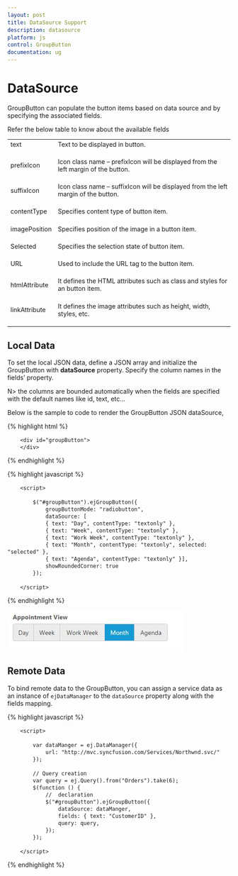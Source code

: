```yaml
---
layout: post
title: DataSource Support
description: datasource
platform: js
control: GroupButton
documentation: ug
---
```


# DataSource

GroupButton can populate the button items based on data source and by specifying the associated fields. 

Refer the below table to know about the available fields

<table>
<tr>
<td>
text<br/><br/></td><td>
Text to be displayed in button.<br/><br/></td></tr>
<tr>
<td>
prefixIcon<br/><br/></td><td>
Icon class name – prefixIcon will be displayed from the left margin of the button.<br/><br/></td></tr>
<tr>
<td>
suffixIcon<br/><br/></td><td>
Icon class name – suffixIcon will be displayed from the left margin of the button.<br/><br/></td></tr>
<tr>
<td>
contentType<br/><br/></td><td>
Specifies content type of button item.<br/><br/></td></tr>
<tr>
<td>
imagePosition<br/><br/></td><td>
Specifies position of the image in a button item.<br/><br/></td></tr>
<tr>
<td>
Selected<br/><br/></td><td>
Specifies the selection state of button item.<br/><br/></td></tr>
<tr>
<td>
URL<br/><br/></td><td>
Used to include the URL tag to the button item.<br/><br/></td></tr>
<tr>
<td>
htmlAttribute<br/><br/></td><td>
It defines the HTML attributes such as class and styles for an button item.<br/><br/></td></tr>
<tr>
<td>
linkAttribute<br/><br/></td><td>
It defines the image attributes such as height, width, styles, etc.<br/><br/></td></tr>
</table>

## Local Data

To set the local JSON data, define a JSON array and initialize the GroupButton with **dataSource** property. Specify the column names in the fields’ property.

N> the columns are bounded automatically when the fields are specified with the default names like id, text, etc...

Below is the sample to code to render the GroupButton JSON dataSource,

{% highlight html %}

        <div id="groupButton">
        </div>

{% endhighlight %}

{% highlight javascript %}

        <script>

            $("#groupButton").ejGroupButton({
                groupButtonMode: "radiobutton",
                dataSource: [
                { text: "Day", contentType: "textonly" },
                { text: "Week", contentType: "textonly" },
                { text: "Work Week", contentType: "textonly" },
                { text: "Month", contentType: "textonly", selected: "selected" },
                { text: "Agenda", contentType: "textonly" }],
                showRoundedCorner: true
            });

        </script>

{% endhighlight %}

![](DataSource_images/DataSoruce_img1.jpeg)

## Remote Data

To bind remote data to the GroupButton, you can assign a service data as an instance of `ejDataManager` to the `dataSource` property along with the fields mapping.

{% highlight javascript %}

        <script>

            var dataManger = ej.DataManager({
                url: "http://mvc.syncfusion.com/Services/Northwnd.svc/"
            });

            // Query creation
            var query = ej.Query().from("Orders").take(6);
            $(function () {
                //  declaration 
                $("#groupButton").ejGroupButton({
                    dataSource: dataManger,
                    fields: { text: "CustomerID" },
                    query: query,
                });
            });

        </script>

{% endhighlight %}

